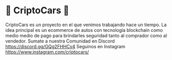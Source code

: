 # 🚗 CriptoCars 🚗
CriptoCars es un proyecto en el que venimos trabajando hace un tiempo.
La idea principal es un ecommerce de autos con tecnología blockchain como medio medio de pago para brindarles seguridad tanto al comprador como al vendedor.
Sumate a nuestra Comunidad en Discord https://discord.gg/GQg2FHHCv4 
Seguinos en Instagram https://www.instagram.com/criptocars/
